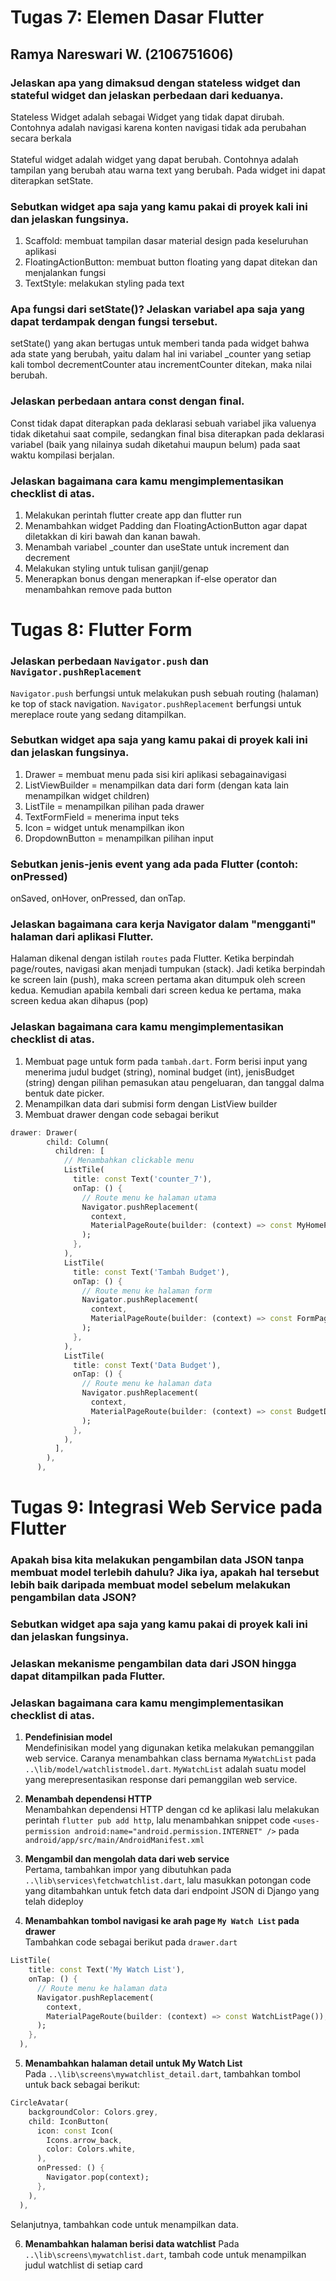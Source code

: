 # Tugas 7: Elemen Dasar Flutter

## Ramya Nareswari W. (2106751606)



### Jelaskan apa yang dimaksud dengan stateless widget dan stateful widget dan jelaskan perbedaan dari keduanya.

Stateless Widget adalah sebagai Widget yang tidak dapat dirubah. Contohnya adalah navigasi karena konten navigasi tidak ada perubahan secara berkala<br/><br/>
Stateful widget adalah widget yang dapat berubah. Contohnya adalah tampilan yang berubah atau warna text yang berubah. Pada widget ini dapat diterapkan setState. <br>

### Sebutkan widget apa saja yang kamu pakai di proyek kali ini dan jelaskan fungsinya.

1. Scaffold: membuat tampilan dasar material design pada keseluruhan aplikasi
2. FloatingActionButton: membuat button floating yang dapat ditekan dan menjalankan fungsi
3. TextStyle: melakukan styling pada text


### Apa fungsi dari setState()? Jelaskan variabel apa saja yang dapat terdampak dengan fungsi tersebut.

setState() yang akan bertugas untuk memberi tanda pada widget bahwa ada state yang berubah, yaitu dalam hal ini variabel _counter yang setiap kali tombol decrementCounter atau incrementCounter ditekan, maka nilai berubah.

### Jelaskan perbedaan antara const dengan final.

Const tidak dapat diterapkan pada deklarasi sebuah variabel jika valuenya tidak diketahui saat compile, sedangkan final bisa diterapkan pada  deklarasi variabel (baik yang nilainya sudah diketahui maupun belum) pada saat waktu kompilasi berjalan.

### Jelaskan bagaimana cara kamu mengimplementasikan checklist di atas.

1. Melakukan perintah flutter create app dan flutter run
2. Menambahkan widget Padding dan FloatingActionButton agar dapat diletakkan di kiri bawah dan kanan bawah.
3. Menambah variabel _counter dan useState untuk increment dan decrement
4. Melakukan styling untuk tulisan ganjil/genap
5. Menerapkan bonus dengan menerapkan if-else operator dan menambahkan remove pada button

# Tugas 8: Flutter Form
### Jelaskan perbedaan `Navigator.push` dan `Navigator.pushReplacement`
`Navigator.push` berfungsi untuk melakukan push sebuah routing (halaman) ke top of stack navigation. `Navigator.pushReplacement` berfungsi untuk mereplace route yang sedang ditampilkan.

### Sebutkan widget apa saja yang kamu pakai di proyek kali ini dan jelaskan fungsinya.
1. Drawer = membuat menu pada sisi kiri aplikasi sebagainavigasi
2. ListViewBuilder = menampilkan data dari form (dengan kata lain menampilkan widget children)
3. ListTile = menampilkan pilihan pada drawer
4. TextFormField = menerima input teks
5. Icon = widget untuk menampilkan ikon
6. DropdownButton = menampilkan pilihan input


###  Sebutkan jenis-jenis event yang ada pada Flutter (contoh: onPressed)
onSaved, onHover, onPressed, dan onTap.

### Jelaskan bagaimana cara kerja Navigator dalam "mengganti" halaman dari aplikasi Flutter.
Halaman dikenal dengan istilah `routes` pada Flutter. Ketika berpindah page/routes, navigasi akan menjadi tumpukan (stack). Jadi ketika berpindah ke screen lain (push), maka screen pertama akan ditumpuk oleh screen kedua. Kemudian apabila kembali dari screen kedua ke pertama, maka screen kedua akan dihapus (pop)

### Jelaskan bagaimana cara kamu mengimplementasikan checklist di atas.
1. Membuat page untuk form pada `tambah.dart`. Form berisi input yang menerima judul budget (string), nominal budget (int), jenisBudget (string) dengan pilihan pemasukan atau pengeluaran, dan tanggal dalma bentuk date picker.
2. Menampilkan data dari submisi form dengan ListView builder
3. Membuat drawer dengan code sebagai berikut
```dart
drawer: Drawer(
        child: Column(
          children: [
            // Menambahkan clickable menu
            ListTile(
              title: const Text('counter_7'),
              onTap: () {
                // Route menu ke halaman utama
                Navigator.pushReplacement(
                  context,
                  MaterialPageRoute(builder: (context) => const MyHomePage()),
                );
              },
            ),
            ListTile(
              title: const Text('Tambah Budget'),
              onTap: () {
                // Route menu ke halaman form
                Navigator.pushReplacement(
                  context,
                  MaterialPageRoute(builder: (context) => const FormPage()),
                );
              },
            ),
            ListTile(
              title: const Text('Data Budget'),
              onTap: () {
                // Route menu ke halaman data
                Navigator.pushReplacement(
                  context,
                  MaterialPageRoute(builder: (context) => const BudgetDataPage()),
                );
              },
            ),
          ],
        ),
      ),
```

# Tugas 9: Integrasi Web Service pada Flutter

### Apakah bisa kita melakukan pengambilan data JSON tanpa membuat model terlebih dahulu? Jika iya, apakah hal tersebut lebih baik daripada membuat model sebelum melakukan pengambilan data JSON?

### Sebutkan widget apa saja yang kamu pakai di proyek kali ini dan jelaskan fungsinya.

### Jelaskan mekanisme pengambilan data dari JSON hingga dapat ditampilkan pada Flutter.

### Jelaskan bagaimana cara kamu mengimplementasikan checklist di atas.
1. <b>Pendefinisian model</b></br>
Mendefinisikan model yang digunakan ketika melakukan pemanggilan web service. Caranya menambahkan class bernama `MyWatchList` pada `..\lib/model/watchlistmodel.dart`. `MyWatchList` adalah suatu model yang merepresentasikan response dari pemanggilan web service.

2. <b>Menambah dependensi HTTP</b></br>
Menambahkan dependensi HTTP dengan cd ke aplikasi lalu melakukan perintah `flutter pub add http`, lalu menambahkan snippet code `<uses-permission android:name="android.permission.INTERNET" />` pada `android/app/src/main/AndroidManifest.xml`

3. <b>Mengambil dan mengolah data dari web service</b></br>
Pertama, tambahkan impor yang dibutuhkan pada `..\lib\services\fetchwatchlist.dart`, lalu masukkan potongan code yang ditambahkan untuk fetch data dari endpoint JSON di Django yang telah dideploy

4. <b>Menambahkan tombol navigasi ke arah page `My Watch List` pada drawer</b></br>
Tambahkan code sebagai berikut pada `drawer.dart`
```dart
ListTile(
    title: const Text('My Watch List'),
    onTap: () {
      // Route menu ke halaman data
      Navigator.pushReplacement(
        context,
        MaterialPageRoute(builder: (context) => const WatchListPage()),
      );
    },
  ),
```

5. <b>Menambahkan halaman detail untuk My Watch List</b></br>
Pada `..\lib\screens\mywatchlist_detail.dart`, tambahkan tombol untuk back sebagai berikut:
```dart
CircleAvatar(
    backgroundColor: Colors.grey,
    child: IconButton(
      icon: const Icon(
        Icons.arrow_back,
        color: Colors.white,
      ),
      onPressed: () {
        Navigator.pop(context);
      },
    ),
  ),
```
Selanjutnya, tambahkan code untuk menampilkan data.

6. <b>Menambahkan halaman berisi data watchlist</b>
Pada `..\lib\screens\mywatchlist.dart`, tambah code untuk menampilkan judul watchlist di setiap card
